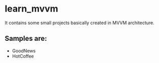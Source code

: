 # learn_mvvm
It contains some small projects basically created in MVVM architecture.

## Samples are: 

* GoodNews
* HotCoffee
